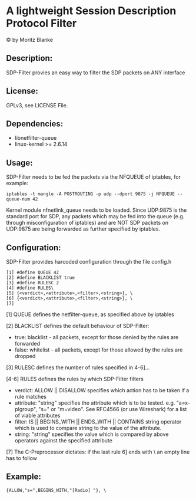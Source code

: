 A lightweight Session Description Protocol Filter
=================================================

© by Moritz Blanke 


Description:
------------

SDP-Filter provies an easy way to filter the SDP packets on ANY interface


License:
-------

GPLv3, see LICENSE File.


Dependencies:
------------

* libnetfilter-queue
* linux-kernel >= 2.6.14


Usage:
------

SDP-Filter needs to be fed the packets via the NFQUEUE of iptables, for example:

    iptables -t mangle -A POSTROUTING -p udp --dport 9875 -j NFQUEUE --queue-num 42

Kernel module nfnetlink_queue needs to be loaded.
Since UDP:9875 is the standard port for SDP, any packets which may be fed into the queue
(e.g. through misconfiguration of iptables) and are NOT SDP packets on UDP:9875 are
being forwarded as further specified by iptables.


Configuration:
--------------

SDP-Filter provides harcoded configuration through the file config.h

    [1] #define QUEUE 42
    [2] #define BLACKLIST true
    [3] #define RULESC 2
    [4] #define RULES\
    [5]	{<verdict>,<attribute>,<filter>,<string>}, \
    [6]	{<verdict>,<attribute>,<filter>,<string>}, \
    [7]

[1] QUEUE defines the netfilter-queue, as specified above by iptables

[2] BLACKLIST defines the default behaviour of SDP-Filter:
* true: blacklist - all packets, except for those denied by the rules are forwarded 
* false: whitelist - all packets, except for those allowed by the rules are dropped

[3] RULESC defines the number of rules specified in 4-6]...

[4-6] RULES defines the rules by which SDP-Filter filters

* verdict: ALLOW || DISALLOW specifies which action has to be taken if a rule matches
* attribute: "string" specifies the attribute which is to be tested. e.g. "a=x-plgroup", "s=" or "m=video". See RFC4566 (or use Wireshark) for a list of viable attributes
* filter: IS || BEGINS_WITH || ENDS_WITH || CONTAINS string operator which is used to compare string to the value of the attribute.
* string: "string" specifies the value which is compared by above operators against the specified attribute

[7] The C-Preprocessor dictates: if the last rule 6] ends with \ an empty line has to follow

	
Example:
--------

    {ALLOW,"s=",BEGINS_WITH,"[Radio] "}, \

